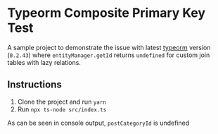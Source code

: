 # Typeorm Composite Primary Key Test

A sample project to demonstrate the issue with latest [typeorm](https://github.com/typeorm/typeorm) version (`0.2.43`) where `entityManager.getId` returns `undefined` for custom join tables with lazy relations.

## Instructions

1. Clone the project and run `yarn`
1. Run `npx ts-node src/index.ts`

As can be seen in console output, `postCategoryId` is undefined
